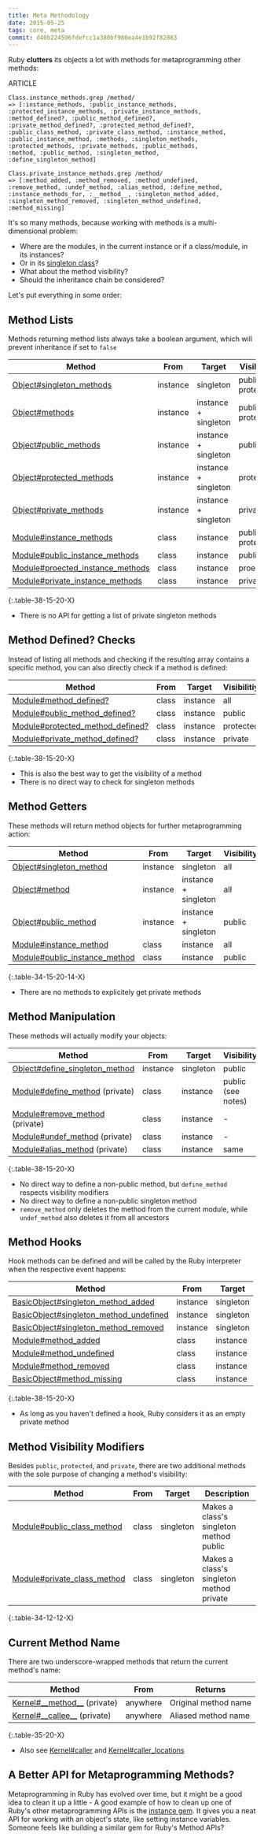 ```yaml
---
title: Meta Methodology
date: 2015-05-25
tags: core, meta
commit: d40b224596fdefcc1a380bf980ea4e1b92f82083
---
```


Ruby **clutters** its objects a lot with methods for metaprogramming other methods:

ARTICLE

    Class.instance_methods.grep /method/
    => [:instance_methods, :public_instance_methods,
    :protected_instance_methods, :private_instance_methods,
    :method_defined?, :public_method_defined?,
    :private_method_defined?, :protected_method_defined?,
    :public_class_method, :private_class_method, :instance_method,
    :public_instance_method, :methods, :singleton_methods,
    :protected_methods, :private_methods, :public_methods,
    :method, :public_method, :singleton_method,
    :define_singleton_method]

    Class.private_instance_methods.grep /method/
    => [:method_added, :method_removed, :method_undefined,
    :remove_method, :undef_method, :alias_method, :define_method,
    :instance_methods_for, :__method__, :singleton_method_added,
    :singleton_method_removed, :singleton_method_undefined,
    :method_missing]

It's so many methods, because working with methods is a multi-dimensional problem:

- Where are the modules, in the current instance or if a class/module, in its instances?
- Or in its [singleton class](http://www.devalot.com/articles/2008/09/ruby-singleton)?
- What about the method visibility?
- Should the inheritance chain be considered?

Let's put everything in some order:

## Method Lists

Methods returning method lists always take a boolean argument, which will prevent inheritance if set to `false`

Method                                                                                                            | From      | Target               | Visibility
------------------------------------------------------------------------------------------------------------------|-----------|----------------------|-------------------
[Object#singleton_methods](http://ruby-doc.org/core-2.2.2/Object.html#method-i-singleton_methods)                 | instance  | singleton            | public + protected
[Object#methods](http://ruby-doc.org/core-2.2.2/Object.html#method-i-methods)                                     | instance  | instance + singleton | public + protected
[Object#public_methods](http://ruby-doc.org/core-2.2.2/Object.html#method-i-public_methods)                       | instance  | instance + singleton | public
[Object#protected_methods](http://ruby-doc.org/core-2.2.2/Object.html#method-i-protected_methods)                 | instance  | instance + singleton | protected
[Object#private_methods](http://ruby-doc.org/core-2.2.2/Object.html#method-i-private_methods)                     | instance  | instance + singleton | private
[Module#instance_methods](http://ruby-doc.org/core-2.2.2/Module.html#method-i-instance_methods)                   | class     | instance             | public + protected
[Module#public_instance_methods](http://ruby-doc.org/core-2.2.2/Module.html#method-i-public_instance_methods)     | class     | instance             | public
[Module#proected_instance_methods](http://ruby-doc.org/core-2.2.2/Module.html#method-i-proected_instance_methods) | class     | instance             | proected
[Module#private_instance_methods](http://ruby-doc.org/core-2.2.2/Module.html#method-i-private_instance_methods)   | class     | instance             | private
{:.table-38-15-20-X}

- There is no API for getting a list of private singleton methods

## Method Defined? Checks

Instead of listing all methods and checking if the resulting array contains a specific method, you can also directly check if a method is defined:

Method                                                                                                              | From  | Target   | Visibilitiy
--------------------------------------------------------------------------------------------------------------------|-------|----------|------------
[Module#method_defined?](http://ruby-doc.org/core-2.2.2/Module.html#method-i-method_defined-3F)                     | class | instance | all
[Module#public_method_defined?](http://ruby-doc.org/core-2.2.2/Module.html#method-i-public_method_defined-3F)       | class | instance | public
[Module#protected_method_defined?](http://ruby-doc.org/core-2.2.2/Module.html#method-i-protected_method_defined-3F) | class | instance | protected
[Module#private_method_defined?](http://ruby-doc.org/core-2.2.2/Module.html#method-i-private_method_defined-3F)     | class | instance | private
{:.table-38-15-20-X}

- This is also the best way to get the visibility of a method
- There is no direct way to check for singleton methods

## Method Getters

These methods will return method objects for further metaprogramming action:

Method                                                                                                      | From      | Target               | Visibility | Returns
------------------------------------------------------------------------------------------------------------|-----------|----------------------|------------|--------
[Object#singleton_method](http://ruby-doc.org/core-2.2.2/Object.html#method-i-singleton_method)             | instance  | singleton            | all        | [Method](http://ruby-doc.org/core-2.2.2/Method.html)
[Object#method](http://ruby-doc.org/core-2.2.2/Object.html#method-i-method)                                 | instance  | instance + singleton | all        | [Method](http://ruby-doc.org/core-2.2.2/Method.html)
[Object#public_method](http://ruby-doc.org/core-2.2.2/Object.html#method-i-public_method)                   | instance  | instance + singleton | public     | [Method](http://ruby-doc.org/core-2.2.2/Method.html)
[Module#instance_method](http://ruby-doc.org/core-2.2.2/Module.html#method-i-instance_method)               | class     | instance             | all        | [UnboundMethod](http://ruby-doc.org/core-2.2.2/UnboundMethod.html)
[Module#public_instance_method](http://ruby-doc.org/core-2.2.2/Module.html#method-i-public_instance_method) | class     | instance             | public     | [UnboundMethod](http://ruby-doc.org/core-2.2.2/UnboundMethod.html)
{:.table-34-15-20-14-X}

- There are no methods to explicitely get private methods

## Method Manipulation

These methods will actually modify your objects:

Method                                                                                                        | From      | Target    | Visibility
--------------------------------------------------------------------------------------------------------------|-----------|-----------|-----------
[Object#define_singleton_method](http://ruby-doc.org/core-2.2.2/Object.html#method-i-define_singleton_method) | instance  | singleton | public
[Module#define_method](http://ruby-doc.org/core-2.2.2/Module.html#method-i-define_method) (private)           | class     | instance  | public (see notes)
[Module#remove_method](http://ruby-doc.org/core-2.2.2/Module.html#method-i-remove_method) (private)           | class     | instance  | -
[Module#undef_method](http://ruby-doc.org/core-2.2.2/Module.html#method-i-undef_method) (private)             | class     | instance  | -
[Module#alias_method](http://ruby-doc.org/core-2.2.2/Module.html#method-i-alias_method) (private)             | class     | instance  | same
{:.table-38-15-20-X}

- No direct way to define a non-public method, but `define_method` respects visibility modifiers
- No direct way to define a non-public singleton method
- `remove_method` only deletes the method from the current module, while `undef_method` also deletes it from all ancestors

## Method Hooks

Hook methods can be defined and will be called by the Ruby interpreter when the respective event happens:

Method                                                                                                                        | From     | Target
------------------------------------------------------------------------------------------------------------------------------|----------|-------
[BasicObject#singleton_method_added](http://ruby-doc.org/core-2.2.2/BasicObject.html#method-i-singleton_method_added)         | instance | singleton
[BasicObject#singleton_method_undefined](http://ruby-doc.org/core-2.2.2/BasicObject.html#method-i-singleton_method_undefined) | instance | singleton
[BasicObject#singleton_method_removed](http://ruby-doc.org/core-2.2.2/BasicObject.html#method-i-singleton_method_removed)     | instance | singleton
[Module#method_added](http://ruby-doc.org/core-2.2.2/Module.html#method-i-method_added)                                       | class    | instance
[Module#method_undefined](http://ruby-doc.org/core-2.2.2/Module.html#method-i-method_undefined)                               | class    | instance
[Module#method_removed](http://ruby-doc.org/core-2.2.2/Module.html#method-i-method_removed)                                   | class    | instance
[BasicObject#method_missing](http://ruby-doc.org/core-2.2.2/BasicObject.html#method-i-method_missing)                         | class    | instance
{:.table-38-15-20-X}

- As long as you haven't defined a hook, Ruby considers it as an empty private method

## Method Visibility Modifiers

Besides `public`, `protected`, and `private`, there are two additional methods with the sole purpose of changing a method's visibility:

Method                                                                                                  | From  | Target    | Description
--------------------------------------------------------------------------------------------------------|-------|-----------|------------
[Module#public_class_method](http://ruby-doc.org/core-2.2.2/Module.html#method-i-public_class_method)   | class | singleton | Makes a class's singleton method public
[Module#private_class_method](http://ruby-doc.org/core-2.2.2/Module.html#method-i-private_class_method) | class | singleton | Makes a class's singleton method private
{:.table-34-12-12-X}

## Current Method Name

There are two underscore-wrapped methods that return the current method's name:

Method                                                                                            | From     | Returns
--------------------------------------------------------------------------------------------------|----------|--------
[Kernel#\_\_method\_\_](http://ruby-doc.org/core-2.2.2/Kernel.html#method-i-__method__) (private) | anywhere | Original method name
[Kernel#\_\_callee\_\_](http://ruby-doc.org/core-2.2.2/Kernel.html#method-i-__callee__) (private) | anywhere | Aliased method name
{:.table-35-20-X}

- Also see [Kernel#caller](http://ruby-doc.org/core-2.2.2/Kernel.html#method-i-caller) and [Kernel#caller_locations](http://ruby-doc.org/core-2.2.2/Kernel.html#method-i-caller_locations)

## A Better API for Metaprogramming Methods?

Metaprogramming in Ruby has evolved over time, but it might be a good idea to clean it up a little - A good example of how to clean up one of Ruby's other metaprogramming APIs is the [instance gem](https://github.com/rubyworks/instance/). It gives you a neat API for working with an object's state, like setting instance variables. Someone feels like building a similar gem for Ruby's Method APIs?

